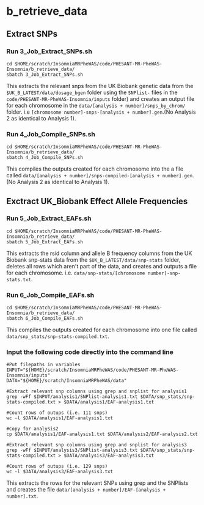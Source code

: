 # b_retrieve_data
## Extract SNPs
### Run 3_Job_Extract_SNPs.sh
```
cd $HOME/scratch/InsomniaMRPheWAS/code/PHESANT-MR-PheWAS-Insomnia/b_retrieve_data/
sbatch 3_Job_Extract_SNPs.sh
``` 
This extracts the relevant snps from the UK Biobank genetic data from the `$UK_B_LATEST/data/dosage_bgen` folder using the `SNPlist-` files in the `code/PHESANT-MR-PheWAS-Insomnia/inputs` folder) and creates an output file for each chromosome in the `data/[analysis + number]/snps_by_chrom/` folder. i.e `[chromosome number]-snps-[analysis + number].gen`.(No Analysis 2 as identical to Analysis 1).
### Run 4_Job_Compile_SNPs.sh
```
cd $HOME/scratch/InsomniaMRPheWAS/code/PHESANT-MR-PheWAS-Insomnia/b_retrieve_data/
sbatch 4_Job_Compile_SNPs.sh
```
This compiles the outputs created for each chromosome into the a file called `data/[analysis + number]/snps-compiled-[analysis + number].gen`. (No Analysis 2 as identical to Analysis 1).
## Exctract UK_Biobank Effect Allele Frequencies
### Run 5_Job_Extract_EAFs.sh
```
cd $HOME/scratch/InsomniaMRPheWAS/code/PHESANT-MR-PheWAS-Insomnia/b_retrieve_data/
sbatch 5_Job_Extract_EAFs.sh
```
This extracts the rsid column and allele B frequency columns from the UK Biobank snp-stats data from the `$UK_B_LATEST/data/snp-stats` folder, deletes all rows which aren't part of the data, and creates and outputs a file for each chromosome. i.e. `data/snp-stats/[chromosome number]-snp-stats.txt`.
### Run 6_Job_Compile_EAFs.sh
```
cd $HOME/scratch/InsomniaMRPheWAS/code/PHESANT-MR-PheWAS-Insomnia/b_retrieve_data/
sbatch 6_Job_Compile_EAFs.sh
```
This compiles the outputs created for each chromosome into one file called `data/snp_stats/snp-stats-compiled.txt`.
### Input the following code directly into the command line
```
#Put filepaths in variables
INPUT="${HOME}/scratch/InsomniaMRPheWAS/code/PHESANT-MR-PheWAS-Insomnia/inputs"
DATA="${HOME}/scratch/InsomniaMRPheWAS/data"

#Extract relevant snp columns using grep and snplist for analysis1
grep -wFf $INPUT/analysis1/SNPlist-analysis1.txt $DATA/snp_stats/snp-stats-compiled.txt > $DATA/analysis1/EAF-analysis1.txt

#Count rows of outups (i.e. 111 snps)
wc -l $DATA/analysis1/EAF-analysis1.txt

#Copy for analysis2
cp $DATA/analysis1/EAF-analysis1.txt $DATA/analysis2/EAF-analysis2.txt

#Extract relevant snp columns using grep and snplist for analysis3
grep -wFf $INPUT/analysis3/SNPlist-analysis3.txt $DATA/snp_stats/snp-stats-compiled.txt > $DATA/analysis3/EAF-analysis3.txt

#Count rows of outups (i.e. 129 snps)
wc -l $DATA/analysis3/EAF-analysis3.txt
```
This extracts the rows for the relevant SNPs using grep and the SNPlists and creates the file `data/[analysis + number]/EAF-[analysis + number].txt`.
